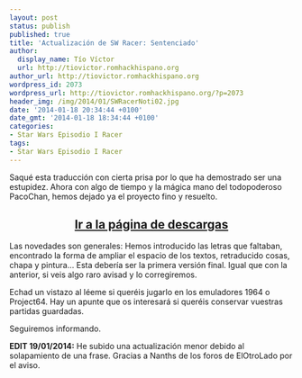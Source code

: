 ```yaml
---
layout: post
status: publish
published: true
title: 'Actualización de SW Racer: Sentenciado'
author:
  display_name: Tío Víctor
  url: http://tiovictor.romhackhispano.org
author_url: http://tiovictor.romhackhispano.org
wordpress_id: 2073
wordpress_url: http://tiovictor.romhackhispano.org/?p=2073
header_img: /img/2014/01/SWRacerNoti02.jpg
date: '2014-01-18 20:34:44 +0100'
date_gmt: '2014-01-18 18:34:44 +0100'
categories:
- Star Wars Episodio I Racer
tags:
- Star Wars Episodio I Racer
---
```

Saqué esta traducción con cierta prisa por lo que ha demostrado ser una 
estupidez. Ahora con algo de tiempo y la mágica mano del todopoderoso PacoChan, 
hemos dejado ya el proyecto fino y resuelto.

<h2 style="text-align: center;"><strong><a href="http://tiovictor.romhackhispano.org/star-wars-episodio-i-racer-para-nintendo-64/">Ir a la página de descargas</a></strong></h2>

Las novedades son generales: Hemos introducido las letras que faltaban, 
encontrado la forma de ampliar el espacio de los textos, retraducido cosas, 
chapa y pintura... Esta debería ser la primera versión final. Igual que con la 
anterior, si veis algo raro avisad y lo corregiremos.

Echad un vistazo al léeme si queréis jugarlo en los emuladores 1964 o Project64. 
Hay un apunte que os interesará si queréis conservar vuestras partidas guardadas.

Seguiremos informando.

**EDIT 19/01/2014:** He subido una actualización menor debido al solapamiento de 
una frase. Gracias a Nanths de los foros de ElOtroLado por el aviso.
